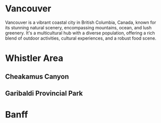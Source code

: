 # Vancouver

Vancouver is a vibrant coastal city in British Columbia, Canada, known for its stunning natural scenery, encompassing mountains, ocean, and lush greenery. It's a multicultural hub with a diverse population, offering a rich blend of outdoor activities, cultural experiences, and a robust food scene.

# Whistler Area

## Cheakamus Canyon




## Garibaldi Provincial Park 


# Banff